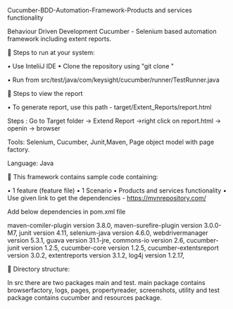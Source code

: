 Cucumber-BDD-Automation-Framework-Products and services functionality

Behaviour Driven Development Cucumber - Selenium based automation framework including extent reports.

 Steps to run at your system:

• Use InteliiJ IDE • Clone the repository using "git clone " 

• Run from src/test/java/com/keysight/cucumber/runner/TestRunner.java

 Steps to view the report

• To generate report, use this path - target/Extent_Reports/report.html

Steps : Go to Target folder -> Extend Report ->right click on report.html -> openin -> browser


Tools: Selenium, Cucumber, Junit,Maven, Page object model with page factory.

Language: Java

 This framework contains sample code containing:

• 1 feature (feature file) • 1 Scenario • Products and services functionality • Use given link to get the dependencies - https://mvnrepository.com/

Add below dependencies in pom.xml file

maven-comiler-plugin version 3.8.0,
maven-surefire-plugin version 3.0.0-M7,
junit version 4.11,
selenium-java version 4.6.0,
webdrivermanager version 5.3.1,
guava version 31.1-jre,
commons-io version 2.6,
cucumber-junit version 1.2.5,
cucumber-core version 1.2.5,
cucumber-extentsreport version 3.0.2,
extentreports version 3.1.2,
log4j version 1.2.17,

 Directory structure:

In src there are two packages main and test. main package contains browserfactory, logs, pages, propertyreader, screenshots, utility 
and test package contains cucumber and resources package.



